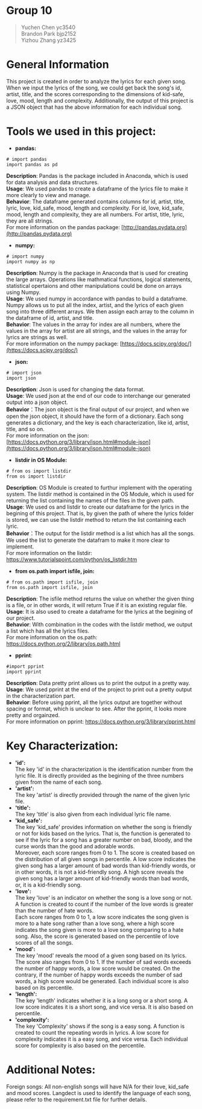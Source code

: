 # Group 10
> Yuchen Chen yc3540 <br /> 
> Brandon Park bjp2152 <br />
> Yizhou Zhang yz3425 <br />
# General Information
This project is created in order to analyze the lyrics for each given song. When we input the lyrics of the song, we could get back the song's id, artist, title, and the scores corresponding to the dimensions of kid-safe, love, mood, length and complexity. Additionally, the output of this project is a JSON object that has the above information for each individual song. 
# Tools we used in this project:
* **pandas:** <br />
```
# import pandas 
import pandas as pd
```
**Description**: Pandas is the package included in Anaconda, which is used for data analysis and data structures. <br />
**Usage**: We used pandas to create a dataframe of the lyrics file to make it more clearly to view and manage. <br />
**Behavior**: The dataframe generated contains columns for id, artist, title, lyric, love, kid_safe, mood, length and complexity. For id, love, kid_safe, mood, length and complexity, they are all numbers. For artist, title, lyric, they are all strings. <br />
For more information on the pandas package: [http://pandas.pydata.org](http://pandas.pydata.org)

* **numpy:** <br />
```
# import numpy 
import numpy as np
```
**Description**: Numpy is the package in Anaconda that is used for creating the large arrays. Operations like mathmatical functions, logical statements, statistical opertaions and other manipulations could be done on arrays using Numpy.    
**Usage**: We used numpy in accordance with pandas to build a dataframe. Numpy allows us to put all the index, artist, and the lyrics of each given song into three different arrays. We then assign each array to the column in the dataframe of id, artist, and title. <br />
**Behavior**: The values in the array for index are all numbers, where the values in the array for artist are all strings, and the values in the array for lyrics are strings as well.  <br />
For more information on the numpy package: [https://docs.scipy.org/doc/](https://docs.scipy.org/doc/)

* **json:** <br />
```
# import json 
import json
```
**Description**: Json is used for changing the data format. <br />
**Usage**: We used json at the end of our code to interchange our generated output into a json object. <br />
**Behavior**：The json object is the final output of our project, and when we open the json object, it should have the form of a dictionary. Each song generates a dictionary, and the key is each characterization, like id, artist, title, and so on.    
For more information on the json: [https://docs.python.org/3/library/json.html#module-json](https://docs.python.org/3/library/json.html#module-json)

* **listdir in OS Module:** <br />
```
# from os import listdir 
from os import listdir
```
**Description**: OS Module is created to furthur implement with the operating system. The listdir method is contained in the OS Module, which is used for returning the list containing the names of the files in the given path.  
**Usage**: We used os and listdir to create our dataframe for the lyrics in the begining of this project. That is, by given the path of where the lyrics folder is stored, we can use the listdir method to return the list containing each lyric. <br />
**Behavior**：The output for the listdir method is a list which has all the songs. We used the list to generate the datafram to make it more clear to implement. <br />
For more information on the listdir: https://www.tutorialspoint.com/python/os_listdir.htm

* **from os.path import isfile, join:** <br />
```
# from os.path import isfile, join 
from os.path import isfile, join
```
**Description**: The isfile method returns the value on whether the given thing is a file, or in other words, it will return True if it is an existing regular file.  
**Usage**: It is also used to create a dataframe for the lyrics at the begining of our project. <br />
**Behavior**: With combination in the codes with the listdir method, we output a list which has all the lyrics files. <br />
For more information on the os.path: 
https://docs.python.org/2/library/os.path.html

* **pprint**: <br />
```
#import pprint
import pprint
```
**Description**: Data pretty print allows us to print the output in a pretty way. <br />
**Usage**: We used pprint at the end of the project to print out a pretty output in the characterization part. <br />
**Behavior**: Before using pprint, all the lyrics output are together without spacing or format, which is unclear to see. After the pprint, it looks more pretty and orgainzed. <br />
For more information on pprint:
https://docs.python.org/3/library/pprint.html

# Key Characterization:
* **'id':** <br />
The key 'id' in the characterization is the identification number from the lyric file. It is directly provided as the begining of the three numbers given from the name of each song. 
* **'artist':** <br />
The key 'artist' is directly provided through the name of the given lyric file. 
* **'title':** <br />
The key 'title' is also given from each individual lyric file name. 
* **'kid_safe':** <br />
The key 'kid_safe' provides information on whether the song is friendly or not for kids based on the lyrics. That is, the function is generated to see if the lyric for a song has a greater number on bad, bloody, and the curse words than the good and adorable words. <br />
Moreover, each score ranges from 0 to 1. The score is created based on the distribution of all given songs in percentile. A low score indicates the given song has a larger amount of bad words than kid-friendly words, or in other words, it is not a kid-friendly song. A high score reveals the given song has a larger amount of kid-friendly words than bad words, or, it is a kid-friendly song. 
* **'love':** <br />
The key 'love' is an indicator on whether the song is a love song or not. A function is created to count if the number of the love words is greater than the number of hate words.  <br />
Each score ranges from 0 to 1, a low score indicates the song given is more to a hate song rather than a love song, where a high score indicates the song given is more to a love song comparing to a hate song. Also, the score is generated based on the percentile of love scores of all the songs. 
* **'mood':** <br />
The key 'mood' reveals the mood of a given song based on its lyrics. The score also ranges from 0 to 1. If the number of sad words exceeds the number of happy words, a low score would be created. On the contrary, if the number of happy words exceeds the number of sad words, a high score would be generated. Each individual score is also based on its percentile. 
* **'length':** <br />
The key 'length' indicates whether it is a long song or a short song. A low score indicates it is a short song, and vice versa. It is also based on percentile. 
* **'complexity':** <br />
The key 'Complexity' shows if the song is a easy song. A function is created to count the repeating words in lyrics. A low score for complexity indicates it is a easy song, and vice versa. Each individual score for complexity is also based on the percentile. 
# Additional Notes:
Foreign songs:
All non-english songs will have N/A for their love, kid_safe and mood scores. Langdect is used to identify the language of each song, please refer to the requirement.txt file for further details.
